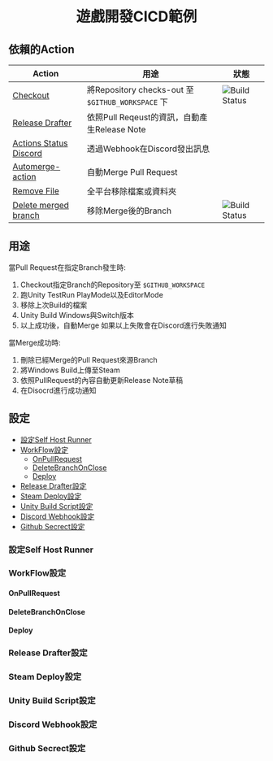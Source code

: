 <h1 align="center">
  遊戲開發CICD範例
</h1>



## 依賴的Action
| Action  | 用途  | 狀態 |
| ------------ | ------------ | ----------|
| [Checkout](https://github.com/actions/checkout "Checkout")| 將Repository checks-out 至 `$GITHUB_WORKSPACE` 下 | ![Build Status](https://github.com/actions/checkout/workflows/test-local/badge.svg)|
| <a href="https://github.com/release-drafter/release-drafter">Release Drafter</a>  | 依照Pull Reqeust的資訊，自動產生Release Note  ||
| [Actions Status Discord](https://github.com/sarisia/actions-status-discord "Actions Status Discord")  | 透過Webhook在Discord發出訊息  ||
| [Automerge-action](https://github.com/pascalgn/automerge-action "Automerge-action")  | 自動Merge Pull Request  ||
| [Remove File](https://github.com/JesseTG/rm "Remove File")  | 全平台移除檔案或資料夾  ||
| [Delete merged branch](https://github.com/SvanBoxel/delete-merged-branch "Delete merged branch")  | 移除Merge後的Branch  |![Build Status](https://github.com/SvanBoxel/delete-merged-branch/workflows/Test%20bot%20e2e/badge.svg)|

## 用途
當Pull Request在指定Branch發生時:
1. Checkout指定Branch的Repository至 `$GITHUB_WORKSPACE`
2. 跑Unity TestRun PlayMode以及EditorMode
3. 移除上次Build的檔案
4. Unity Build Windows與Switch版本
5. 以上成功後，自動Merge
如果以上失敗會在Discord進行失敗通知

當Merge成功時:
1. 刪除已經Merge的Pull Request來源Branch
2. 將Windows Build上傳至Steam
3. 依照PullRequest的內容自動更新Release Note草稿
4. 在Disocrd進行成功通知


## 設定


   * [設定Self Host Runner](#設定self-host-runner)
   * [WorkFlow設定](#workflow設定)
        * [OnPullRequest](#onpullrequest)
        * [DeleteBranchOnClose](#deletebranchonclose)
        * [Deploy](#deploy)
   * [Release Drafter設定](#release-drafter設定)
   * [Steam Deploy設定](#steam-deploy設定)
   * [Unity Build Script設定](#unity-build-script設定)
   * [Discord Webhook設定](#discord-webhook設定)
   * [Github Secrect設定](#github-secrect設定)


### 設定Self Host Runner


### WorkFlow設定


#### OnPullRequest


#### DeleteBranchOnClose


#### Deploy


### Release Drafter設定


### Steam Deploy設定


### Unity Build Script設定


### Discord Webhook設定


### Github Secrect設定

